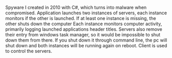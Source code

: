 Spyware I created in 2010 with C#, which turns into malware when compromised. Application launches two instances of servers, each instance monitors if the other is launched. If at least one instance is missing, the other shuts down the computer
Each instance monitors computer activity, primarily logging launched applications header titles. Servers also remove their entry from windows task manager, so it would be impossible to shut down them from there.
If you shut down it through command line, the pc will shut down and both instances will be running again on reboot. 
Client is used to control the servers.
